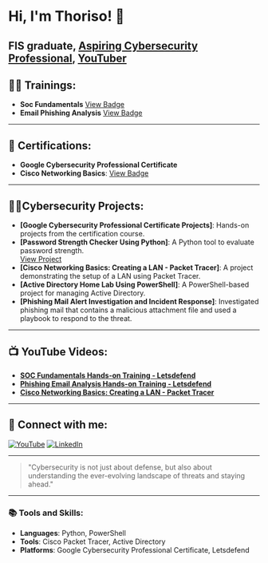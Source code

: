 # Hi, I'm Thoriso! 👋
FIS graduate, [Aspiring Cybersecurity Professional](https://www.linkedin.com/in/thoriso-maditse-01ab84220/), [YouTuber](https://www.youtube.com/@Thoriso_Maditse)
---

## 🏋️‍♂️ Trainings:
- **Soc Fundamentals** [View Badge](https://app.letsdefend.io/my-rewards/detail/b944c0e5-7584-4110-9cbd-dcd10107ab02)
- **Email Phishing Analysis** [View Badge](https://app.letsdefend.io/my-rewards/detail/d253c2bd-3742-4678-8ec6-35aa9cfbeaec)

---

## 📃 Certifications:
- **Google Cybersecurity Professional Certificate**
- **Cisco Networking Basics**: [View Badge](https://www.credly.com/badges/ffe6691f-fe40-47e1-87f5-f40d5cbc7c82/linked_in_profile)

---

## 👨‍💻Cybersecurity Projects:
- **[Google Cybersecurity Professional Certificate Projects]**: Hands-on projects from the certification course.
- **[Password Strength Checker Using Python]**: A Python tool to evaluate password strength.  
  [View Project](https://github.com/ThorisoM-hub/Password-strength-checker)
- **[Cisco Networking Basics: Creating a LAN - Packet Tracer]**: A project demonstrating the setup of a LAN using Packet Tracer.
- **[Active Directory Home Lab Using PowerShell]**: A PowerShell-based project for managing Active Directory.
- **[Phishing Mail Alert Investigation and Incident Response]**: Investigated phishing mail that contains a malicious attachment file and used a playbook to respond to the threat.

---

## 📺 YouTube Videos:
- **[SOC Fundamentals Hands-on Training - Letsdefend](https://www.youtube.com/watch?v=xixPMpCss7w&t=2s)**
- **[Phishing Email Analysis Hands-on Training - Letsdefend](https://www.youtube.com/watch?v=pYIo-_UVD5o)**
- **[Cisco Networking Basics: Creating a LAN - Packet Tracer](https://www.youtube.com/watch?v=jOmqFi28hDI&list=PLC0b3C1jAAo4DxLxsaXrt0SLeLSFQq-t-&index=1)**

---

## 🤳 Connect with me:
[![YouTube](https://img.shields.io/badge/YouTube-@Thoriso_Maditse-red)](https://www.youtube.com/@Thoriso_Maditse)  [![LinkedIn](https://img.shields.io/badge/LinkedIn-Thoriso_Maditse-blue)](https://www.linkedin.com/in/thoriso-maditse-01ab84220/)

---

> "Cybersecurity is not just about defense, but also about understanding the ever-evolving landscape of threats and staying ahead."

---

### 📚 Tools and Skills:
- **Languages**: Python, PowerShell
- **Tools**: Cisco Packet Tracer, Active Directory
- **Platforms**: Google Cybersecurity Professional Certificate, Letsdefend




<!--

-->
